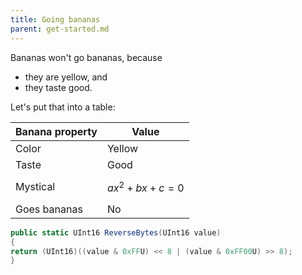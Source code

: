 ```yaml
---
title: Going bananas
parent: get-started.md    
---
```


Bananas won't go bananas, because
* they are yellow, and
* they taste good.

Let's put that into a table:

Banana property | Value
----------------|---------
Color           | Yellow
Taste           | Good
Mystical        | $$ ax^2 + bx + c = 0 $$
Goes bananas    | No

``` c#
public static UInt16 ReverseBytes(UInt16 value)
{
return (UInt16)((value & 0xFFU) << 8 | (value & 0xFF00U) >> 8);
}
```
